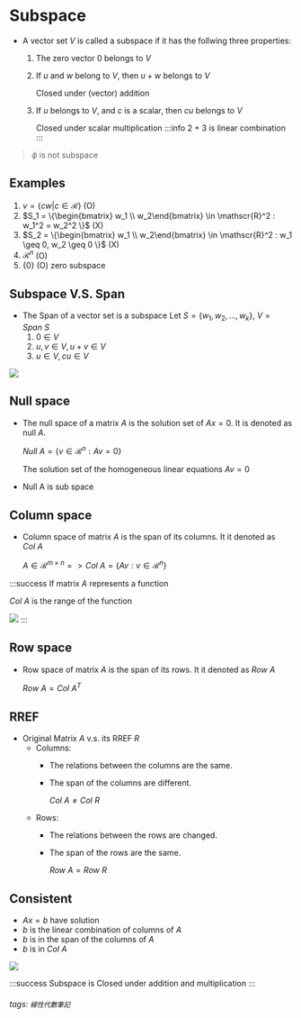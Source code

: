 # Subspace

- A vector set $V$ is called a subspace if it has the follwing three properties:
	1. The zero vector $0$ belongs to $V$
	2. If $u$ and $w$ belong to $V$, then $u+w$ belongs to $V$
		
        Closed under (vector) addition
	3. If $u$ belongs to $V$, and $c$ is a scalar, then $cu$ belongs to $V$
		
        Closed under scalar multiplication
	:::info
	2 + 3 is linear combination
	:::

> $\phi$ is not subspace

## Examples
1. $v = \{cw | c \in \mathscr{R} \}$ (O)
2. $S_1 = \{\begin{bmatrix} w_1 \\ w_2\end{bmatrix} \in \mathscr{R}^2 : w_1^2 = w_2^2 \}$ (X)
3. $S_2 = \{\begin{bmatrix} w_1 \\ w_2\end{bmatrix} \in \mathscr{R}^2 : w_1 \geq 0, w_2 \geq 0 \}$ (X)
4. $\mathscr{R}^n$ (O)
5. $\{0\}$ (O)
	zero subspace

## Subspace V.S. Span
- The Span of a vector set is a subspace
	Let $S = \{w_1, w_2, \dots, w_k\}$, $V = Span\ S$ 
	1. $0 \in V$
	2. $u, v \in V, u+v \in V$
	3. $u \in V, cu \in V$

![](https://i.imgur.com/LtdJ3lz.png)

## Null space
- The null space of a matrix $A$ is the solution set of $Ax = 0$. It is denoted as null $A$.
	
    $Null\ A = \{v \in \mathscr{R}^n : Av = 0\}$
	
    The solution set of the homogeneous linear equations $Av = 0$

- Null A is sub space

## Column space
- Column space of matrix $A$ is the span of its columns. It it denoted as $Col\ A$
	
    $A \in \mathscr{R}^{m \times n} => Col\ A = \{Av : v \in \mathscr{R}^n\}$

:::success
If matrix $A$ represents a function

$Col\ A$ is the range of the function

![](https://i.imgur.com/VQ4NsJa.png)
:::

## Row space
- Row space of matrix $A$ is the span of its rows. It it denoted as $Row\ A$
	
    $Row\ A = Col\ A^T$

## RREF
- Original Matrix $A$ v.s. its RREF $R$
	- Columns:
		- The relations between the columns are the same.
		- The span of the columns are different.
			
            $Col\ A \neq Col\ R$
	- Rows:
		- The relations between the rows are changed.
		- The span of the rows are the same.
			
            $Row\ A = Row\ R$

## Consistent
- $Ax = b$ have solution
- $b$ is the linear combination of columns of $A$
- $b$ is in the span of the columns of $A$
- $b$ is in $Col\ A$

![](https://i.imgur.com/kflIW9c.png)

:::success
Subspace is Closed under addition and multiplication
:::

###### tags: `線性代數筆記`